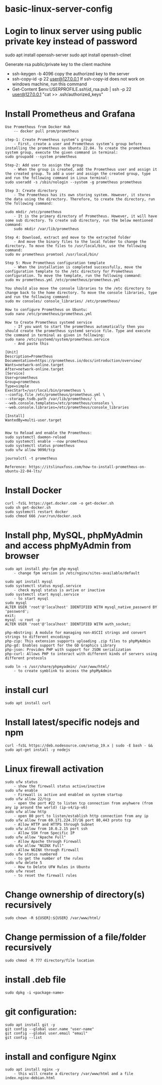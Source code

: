 # basic-linux-server-config

# Login to linux server using public private key instead of password

sudo apt install openssh-server
sudo apt install openssh-clinet

Generate rsa public/private key to the client machine
- ssh-keygen -b 4096
copy the authorized key to the server
- ssh-copy-id -p 22 user@127.0.0.1
If ssh-copy-id does not work on windows machine, run this command
- Get-Content $env:USERPROFILE\.ssh\id_rsa.pub | ssh -p 22 user@127.0.0.1 "cat >> .ssh/authorized_keys"

# Install Prometheus and Grafana

    Use Prometheus from Docker Hub
        -- docker pull prom/prometheus

    step-1: Create Prometheus system’s group 
        - First, create a user and Prometheus system’s group before installing the prometheus on Ubuntu 22.04. To create the prometheus system group, execute the given command in terminal:
    sudo groupadd --system prometheus
    
    Step-2: Add user to assign the group
        - When the group is created, add the Prometheus user and assign it the created group. To add a user and assign the created group, type and run the following command in Linux terminal: 
    sudo useradd -s /sbin/nologin --system -g prometheus prometheus

    Step 3: Create directory
        - The Prometheus has its own storing system. However, it stores the data using the directory. Therefore, to create the directory, run the following command:
    
    sudo mkdir /etc/prometheus
        - It is the primary directory of Prometheus. However, it will have some sub directory. To create sub directory, run the below mentioned command:
        sudo mkdir /var/lib/prometheus
    
    Step 4: Download, extract and move to the extracted folder
        - And move the binary files to the local folder to change the directory. To move the files to /usr/local/bin, use the following command:
    sudo mv prometheus promtool /usr/local/bin/
    
    Step 5: Move Prometheus configuration template
        - When the installation is completed successfully, move the configuration template to the /etc directory for Prometheus configuration. To move the template, run the following command:
    sudo mv prometheus.yml /etc/prometheus/prometheus.yml
    
    You should also move the console libraries to the /etc directory to change back to the home directory. To move the console libraries, type and run the following command:
    sudo mv consoles/ console_libraries/ /etc/prometheus/

    How to configure Prometheus on Ubuntu:
    sudo nano /etc/prometheus/prometheus.yml

    How to Create Prometheus systemd service
        - If you want to start the prometheus automatically then you should create the prometheus systemd service file. Type and execute the command in terminal as given in following:
    sudo nano /etc/systemd/system/prometheus.service
        - And paste this

    [Unit]
    Description=Prometheus
    Documentation=https://prometheus.io/docs/introduction/overview/
    Wants=network-online.target
    After=network-online.target
    [Service]
    User=prometheus
    Group=prometheus
    Type=simple
    ExecStart=/usr/local/bin/prometheus \
    --config.file /etc/prometheus/prometheus.yml \
    --storage.tsdb.path /var/lib/prometheus/ \
    --web.console.templates=/etc/prometheus/consoles \
    --web.console.libraries=/etc/prometheus/console_libraries

    [Install]
    WantedBy=multi-user.target


    How to Reload and enable the Prometheus:
    sudo systemctl daemon-reload
    sudo systemctl enable --now prometheus
    sudo systemctl status prometheus
    sudo ufw allow 9090/tcp

    journalctl -t prometheus

    Reference: https://itslinuxfoss.com/how-to-install-prometheus-on-ubuntu-22-04-lts/

# Install Docker

    curl -fsSL https://get.docker.com -o get-docker.sh
    sudo sh get-docker.sh
    sudo systemctl restart docker
    sudo chmod 666 /var/run/docker.sock

# Install php, MySQL, phpMyAdmin and access phpMyAdmin from browser

    sudo apt install php-fpm php-mysql
        - change fpm version in /etc/nginx/sites-available/default

    sudo apt install mysql
    sudo systemctl status mysql.service
        - check mysql status is avtive or inactive
    sudo systemctl start mysql.service
        - to start mysql
    sudo mysql
    ALTER USER 'root'@'localhost' IDENTIFIED WITH mysql_native_password BY 'password';
    exit;
    mysql -u root -p
    ALTER USER 'root'@'localhost' IDENTIFIED WITH auth_socket;

    php-mbstring: A module for managing non-ASCII strings and convert strings to different encodings
    php-zip: This extension supports uploading .zip files to phpMyAdmin
    php-gd: Enables support for the GD Graphics Library
    php-json: Provides PHP with support for JSON serialization
    php-curl: Allows PHP to interact with different kinds of servers using different protocols

    sudo ln -s /usr/share/phpmyadmin/ /var/www/html/
        - to create symblink to access the phpMyAdmin

# install curl
    sudo apt install curl

# Install latest/specific nodejs and npm
    curl -fsSL https://deb.nodesource.com/setup_19.x | sudo -E bash - && sudo apt-get install -y nodejs

# Linux firewall activation
    sudo ufw status
        - show the firewall status active/inactive
    sudo ufw enable
        - Firewall is active and enabled on system startup
    sudo ufw allow 22/tcp
        - open the port #22 to listen tcp connection from anyhwere (from any ip around the world) (ip-v4/ip-v6)
    sudo ufw allow http
        - open 80 port to listen/establish http connection from any ip 
    sudo ufw allow from 69.171.224.37/16 port 80,443 proto tcp
        - Allow HTTP and HTTPS through Subnet
    sudo ufw allow from 10.0.2.15 port ssh
        - Allow SSH from Specific IP
    sudo ufw allow "Apache Full"
        - Allow Apache through Firewall
    sudo ufw allow "NGINX Full"
        - Allow NGINX through Firewall
    sudo ufw status numbered
        - to get the number of the rules
    sudo ufw delete 5
        - How to Delete UFW Rules in Ubuntu
    sudo ufw reset
        - to reset the firewall rules
        

# Change ownership of directory(s) recursively
    sudo chown -R ${USER}:${USER} /var/www/html/

# Change permission of a file/folder recursively
    sudo chmod -R 777 directory/file location

# install .deb file
    sudo dpkg -i <package-name>

# git configuration:
    sudo apt install git -y
    git config --global user.name "user-name"
    git config --global user.email "email"
    git config --list

# install and configure Nginx
    sudo apt install nginx -y 
        - this will create a directory /var/www/html and a file index.nginx-debian.html



